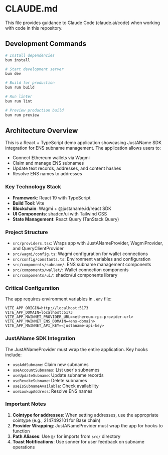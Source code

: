 # CLAUDE.md

This file provides guidance to Claude Code (claude.ai/code) when working with code in this repository.

## Development Commands

```bash
# Install dependencies
bun install

# Start development server
bun dev

# Build for production
bun run build

# Run linter
bun run lint

# Preview production build
bun run preview
```

## Architecture Overview

This is a React + TypeScript demo application showcasing JustAName SDK integration for ENS subname management. The application allows users to:
- Connect Ethereum wallets via Wagmi
- Claim and manage ENS subnames
- Update text records, addresses, and content hashes
- Resolve ENS names to addresses

### Key Technology Stack
- **Framework**: React 19 with TypeScript
- **Build Tool**: Vite
- **Blockchain**: Wagmi + @justaname.id/react SDK
- **UI Components**: shadcn/ui with Tailwind CSS
- **State Management**: React Query (TanStack Query)

### Project Structure
- `src/providers.tsx`: Wraps app with JustANameProvider, WagmiProvider, and QueryClientProvider
- `src/wagmi/config.ts`: Wagmi configuration for wallet connections
- `src/config/constants.ts`: Environment variables and configuration
- `src/components/subname/`: ENS subname management components
- `src/components/wallet/`: Wallet connection components
- `src/components/ui/`: shadcn/ui components library

### Critical Configuration

The app requires environment variables in `.env` file:
```env
VITE_APP_ORIGIN=http://localhost:5173
VITE_APP_DOMAIN=localhost:5173
VITE_APP_MAINNET_PROVIDER_URL=<ethereum-rpc-provider-url>
VITE_APP_MAINNET_ENS_DOMAIN=<ens-domain>
VITE_APP_MAINNET_API_KEY=<justaname-api-key>
```

### JustAName SDK Integration

The JustANameProvider must wrap the entire application. Key hooks include:
- `useAddSubname`: Claim new subnames
- `useAccountSubnames`: List user's subnames
- `useUpdateSubname`: Update subname records
- `useRevokeSubname`: Delete subnames
- `useIsSubnameAvailable`: Check availability
- `useLookupAddress`: Resolve ENS names

### Important Notes

1. **Cointype for addresses**: When setting addresses, use the appropriate cointype (e.g., 2147492101 for Base chain)
2. **Provider Wrapping**: JustANameProvider must wrap the app for hooks to function
3. **Path Aliases**: Use `@/` for imports from `src/` directory
4. **Toast Notifications**: Use sonner for user feedback on subname operations